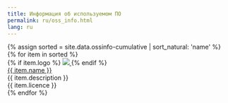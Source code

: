 ```yaml
---
title: Информация об используемом ПО
permalink: ru/oss_info.html
lang: ru
---
```


<div markdown="0">
    <div class="oss">
        {% assign sorted = site.data.ossinfo-cumulative | sort_natural: 'name' %}
        {% for item in sorted %}
            <div class="oss__item">
                <div class="oss__item-logo">
                    {% if item.logo %}
                        <a href="{{ item.link }}" target="_blank">
                            <img src="{{ item.logo }}" class="oss__item-logo" />
                        </a>
                    {% endif %}
                </div>
                <a href="{{ item.link }}" target="_blank" class="oss__item-title">
                    {{ item.name }}
                </a>
                <div class="oss__item-description">
                    {{ item.description }}
                </div>
                <div class="oss__item-license">
                    {{ item.licence }}
                </div>
            </div>
        {% endfor %}
    </div>
</div>
